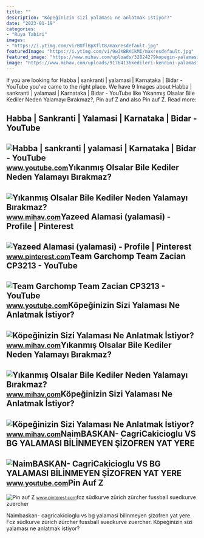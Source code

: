 ```yaml
---
title: ""
description: "Köpeğinizin sizi yalaması ne anlatmak i̇stiyor?"
date: "2023-01-19"
categories:
- "Ruya Tabiri"
images:
- "https://i.ytimg.com/vi/BUflBpXflt8/maxresdefault.jpg"
featuredImage: "https://i.ytimg.com/vi/9wJXBRKCkMI/maxresdefault.jpg"
featured_image: "https://www.mihav.com/uploads/32824279kopegin-yalamasi-nedenleri.jpg"
image: "https://www.mihav.com/uploads/91764136kedileri-kendini-yalamasi.jpg"
---
```


If you are looking for Habba | sankranti | yalamasi | Karnataka | Bidar - YouTube you've came to the right place. We have 9 Images about Habba | sankranti | yalamasi | Karnataka | Bidar - YouTube like Yıkanmış Olsalar Bile Kediler Neden Yalamayı Bırakmaz?, Pin auf Z and also Pin auf Z. Read more:

Habba | Sankranti | Yalamasi | Karnataka | Bidar - YouTube
----------------------------------------------------------

 ![Habba | sankranti | yalamasi | Karnataka | Bidar - YouTube](https://i.ytimg.com/vi/9wJXBRKCkMI/maxresdefault.jpg) <small>www.youtube.com</small>Yıkanmış Olsalar Bile Kediler Neden Yalamayı Bırakmaz?
------------------------------------------------------

 ![Yıkanmış Olsalar Bile Kediler Neden Yalamayı Bırakmaz?](https://www.mihav.com/uploads/kedileri-kendini-yalamasi-1.jpg) <small>www.mihav.com</small>Yazeed Alamasi (yalamasi) - Profile | Pinterest
-----------------------------------------------

 ![Yazeed Alamasi (yalamasi) - Profile | Pinterest](https://i.pinimg.com/280x280_RS/96/52/c3/9652c352327a84bd3d66d28141f9edcf.jpg) <small>www.pinterest.com</small>Team Garchomp Team Zacian CP3213 - YouTube
------------------------------------------

 ![Team Garchomp Team Zacian CP3213 - YouTube](https://i.ytimg.com/vi/HYLCwcE-Dgc/maxres2.jpg?sqp=-oaymwEoCIAKENAF8quKqQMcGADwAQH4AYwCgALgA4oCDAgAEAEYRSBHKGUwDw==&rs=AOn4CLC_ulBvmvqa2cf2uT56Qfk3FCYaDA) <small>www.youtube.com</small>Köpeğinizin Sizi Yalaması Ne Anlatmak İstiyor?
----------------------------------------------

 ![Köpeğinizin Sizi Yalaması Ne Anlatmak İstiyor?](https://www.mihav.com/uploads/kopegin-yalamasi-nedenleri-1.jpg) <small>www.mihav.com</small>Yıkanmış Olsalar Bile Kediler Neden Yalamayı Bırakmaz?
------------------------------------------------------

 ![Yıkanmış Olsalar Bile Kediler Neden Yalamayı Bırakmaz?](https://www.mihav.com/uploads/91764136kedileri-kendini-yalamasi.jpg) <small>www.mihav.com</small>Köpeğinizin Sizi Yalaması Ne Anlatmak İstiyor?
----------------------------------------------

 ![Köpeğinizin Sizi Yalaması Ne Anlatmak İstiyor?](https://www.mihav.com/uploads/32824279kopegin-yalamasi-nedenleri.jpg) <small>www.mihav.com</small>NaimBASKAN- CagriCakicioglu VS BG YALAMASI BİLİNMEYEN ŞİZOFREN YAT YERE
-----------------------------------------------------------------------

 ![NaimBASKAN- CagriCakicioglu VS BG YALAMASI BİLİNMEYEN ŞİZOFREN YAT YERE](https://i.ytimg.com/vi/BUflBpXflt8/maxresdefault.jpg) <small>www.youtube.com</small>Pin Auf Z
---------

 ![Pin auf Z](https://i.pinimg.com/originals/d4/50/e3/d450e3466ec2f47c883948d3b28d3dd6.jpg) <small>www.pinterest.com</small>fcz südkurve zürich zürcher fussball suedkurve zuercher

Naimbaskan- cagricakicioglu vs bg yalamasi bi̇li̇nmeyen şi̇zofren yat yere. Fcz südkurve zürich zürcher fussball suedkurve zuercher. Köpeğinizin sizi yalaması ne anlatmak i̇stiyor?
